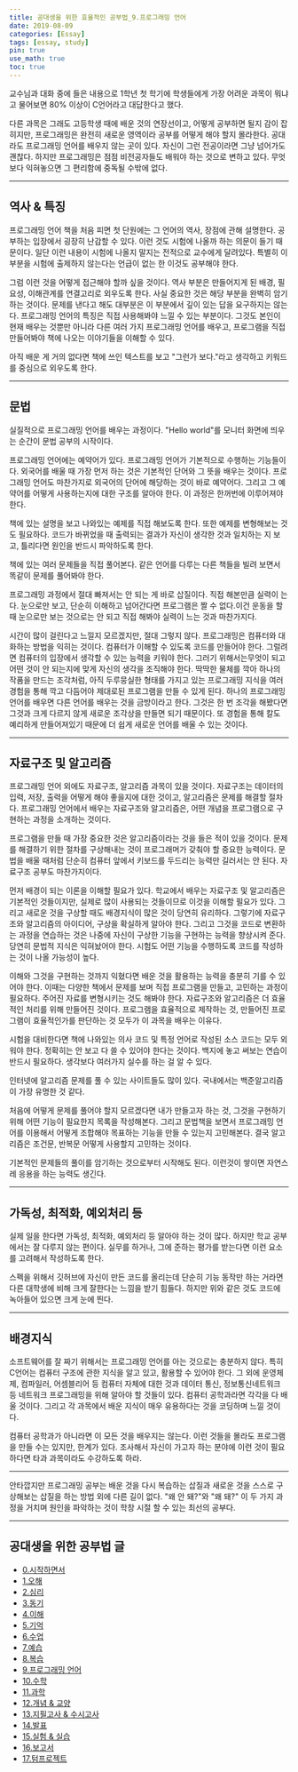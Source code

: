 ```yaml
---
title: 공대생을 위한 효율적인 공부법_9.프로그래밍 언어
date: 2019-08-09
categories: [Essay]
tags: [essay, study]
pin: true
use_math: true
toc: true
---
```


교수님과 대화 중에 들은 내용으로 1학년 첫 학기에 학생들에게 가장 어려운 과목이 뭐냐고 물어보면 80% 이상이 C언어라고 대답한다고 했다.

다른 과목은 그래도 고등학생 때에 배운 것의 연장선이고, 어떻게 공부하면 될지 감이 잡히지만, 프로그래밍은 완전히 새로운 영역이라 공부를 어떻게 해야 할지 몰라한다. 공대라도 프로그래밍 언어를 배우지 않는 곳이 있다. 자신이 그런 전공이라면 그냥 넘어가도 괜찮다. 하지만 프로그래밍은 점점 비전공자들도 배워야 하는 것으로 변하고 있다. 무엇 보다 익혀놓으면 그 편리함에 중독될 수밖에 없다.

***

## __역사 & 특징__

프로그래밍 언어 책을 처음 피면 첫 단원에는 그 언어의 역사, 장점에 관해 설명한다. 공부하는 입장에서 굉장히 난감할 수 있다. 이런 것도 시험에 나올까 하는 의문이 들기 때문이다. 일단 이런 내용이 시험에 나올지 말지는 전적으로 교수에게 달려있다. 특별히 이 부분을 시험에 출제하지 않는다는 언급이 없는 한 이것도 공부해야 한다.

그럼 이런 것을 어떻게 접근해야 할까 싶을 것이다. 역사 부분은 만들어지게 된 배경, 필요성, 이해관계를 연결고리로 외우도록 한다. 사실 중요한 것은 해당 부분을 완벽히 암기하는 것이다. 문제를 낸다고 해도 대부분은 이 부분에서 깊이 있는 답을 요구하지는 않는다. 프로그래밍 언어의 특징은 직접 사용해봐야 느낄 수 있는 부분이다. 그것도 본인이 현재 배우는 것뿐만 아니라 다른 여러 가지 프로그래밍 언어를 배우고, 프로그램을 직접 만들어봐야 책에 나오는 이야기들을 이해할 수 있다.

아직 배운 게 거의 없다면 책에 쓰인 텍스트를 보고 "그런가 보다."라고 생각하고 키워드를 중심으로 외우도록 한다.

***

## __문법__

실질적으로 프로그래밍 언어를 배우는 과정이다. "Hello world"를 모니터 화면에 띄우는 순간이 문법 공부의 시작이다.

프로그래밍 언어에는 예약어가 있다. 프로그래밍 언어가 기본적으로 수행하는 기능들이다. 외국어를 배울 때 가장 먼저 하는 것은 기본적인 단어와 그 뜻을 배우는 것이다. 프로그래밍 언어도 마찬가지로 외국어의 단어에 해당하는 것이 바로 예약어다. 그리고 그 예약어를 어떻게 사용하는지에 대한 구조를 알아야 한다. 이 과정은 한꺼번에 이루어져야 한다.

책에 있는 설명을 보고 나와있는 예제를 직접 해보도록 한다. 또한 예제를 변형해보는 것도 필요하다. 코드가 바뀌었을 때 출력되는 결과가 자신이 생각한 것과 일치하는 지 보고, 틀리다면 원인을 반드시 파악하도록 한다.

책에 있는 여러 문제들을 직접 풀어본다. 같은 언어를 다루는 다른 책들을 빌려 보면서 똑같이 문제를 풀어봐야 한다.

프로그래밍 과정에서 절대 빠져서는 안 되는 게 바로 삽질이다. 직접 해본만큼 실력이 는다. 눈으로만 보고, 단순히 이해하고 넘어간다면 프로그램은 짤 수 없다.이건 운동을 할 때 눈으로만 보는 것으로는 안 되고 직접 해봐야 실력이 느는 것과 마찬가지다.

시간이 많이 걸린다고 느낄지 모르겠지만, 절대 그렇지 않다. 프로그래밍은 컴퓨터와 대화하는 방법을 익히는 것이다. 컴퓨터가 이해할 수 있도록 코드를 만들어야 한다. 그럴려면 컴퓨터의 입장에서 생각할 수 있는 능력을 키워야 한다. 그러기 위해서는무엇이 되고 어떤 것이 안 되는지에 맞게 자신의 생각을 조직해야 한다. 딱딱한 물체를 깍아 하나의 작품을 만드는 조각처럼, 아직 두루뭉실한 형태를 가지고 있는 프로그래밍 지식을 여러 경험을 통해 깍고 다듬어야 제대로된 프로그램을 만들 수 있게 된다. 하나의 프로그래밍 언어를 배우면 다른 언어를 배우는 것을 금방이라고 한다. 그것은 한 번 조각을 해봤다면 그것과 크게 다르지 않게 새로운 조각상을 만들면 되기 때문이다. 또 경험을 통해 칼도 예리하게 만들어져있기 때문에 더 쉽게 새로운 언어를 배울 수 있는 것이다.

***

## __자료구조 및 알고리즘__

프로그래밍 언어 외에도 자료구조, 알고리즘 과목이 있을 것이다. 자료구조는 데이터의 입력, 저장, 출력을 어떻게 해야 좋을지에 대한 것이고, 알고리즘은 문제를 해결할 절차다. 프로그래밍 언어에서 배우는 자료구조와 알고리즘은, 어떤 개념을 프로그램으로 구현하는 과정을 소개하는 것이다.

프로그램을 만들 때 가장 중요한 것은 알고리즘이라는 것을 들은 적이 있을 것이다. 문제를 해결하기 위한 절차를 구상해내는 것이 프로그래머가 갖춰야 할 중요한 능력이다. 문법을 배울 때처럼 단순히 컴퓨터 앞에서 키보드를 두드리는 능력만 길러서는 안 된다. 자료구조 공부도 마찬가지이다.

먼저 배경이 되는 이론을 이해할 필요가 있다. 학교에서 배우는 자료구조 및 알고리즘은 기본적인 것들이지만, 실제로 많이 사용되는 것들이므로 이것을 이해할 필요가 있다. 그리고 새로운 것을 구상할 때도 배경지식이 많은 것이 당연히 유리하다. 그렇기에 자료구조와 알고리즘의 아이디어, 구상을 확실하게 알아야 한다. 그리고 그것을 코드로 변환하는 과정을 연습하는 것은 나중에 자신이 구상한 기능을 구현하는 능력을 향상시켜 준다. 당연히 문법적 지식은 익혀놨어야 한다. 시험도 어떤 기능을 수행하도록 코드를 작성하는 것이 나올 가능성이 높다.

이해와 그것을 구현하는 것까지 익혔다면 배운 것을 활용하는 능력을 충분히 기를 수 있어야 한다. 이때는 다양한 책에서 문제를 보며 직접 프로그램을 만들고, 고민하는 과정이 필요하다. 주어진 자료를 변형시키는 것도 해봐야 한다. 자료구조와 알고리즘은 더 효율적인 처리를 위해 만들어진 것이다. 프로그램을 효율적으로 제작하는 것, 만들어진 프로그램이 효율적인가를 판단하는 것 모두가 이 과목을 배우는 이유다.

시험을 대비한다면 책에 나와있는 의사 코드 및 특정 언어로 작성된 소스 코드는 모두 외워야 한다. 정확히는 안 보고 다 쓸 수 있어야 한다는 것이다. 백지에 놓고 써보는 연습이 반드시 필요하다. 생각보다 여러가지 실수를 하는 걸 알 수 있다.

인터넷에 알고리즘 문제를 풀 수 있는 사이트들도 많이 있다. 국내에서는 백준알고리즘이 가장 유명한 것 같다.

처음에 어떻게 문제를 풀어야 할지 모르겠다면 내가 만들고자 하는 것, 그것을 구현하기 위해 어떤 기능이 필요한지 목록을 작성해본다. 그리고 문법책을 보면서 프로그래밍 언어를 이용해서 어떻게 조합해야 목표하는 기능을 만들 수 있는지 고민해본다. 결국 알고리즘은 조건문, 반복문 어떻게 사용할지 고민하는 것이다.

기본적인 문제들의 풀이를 암기하는 것으로부터 시작해도 된다. 이런것이 쌓이면 자연스레 응용을 하는 능력도 생긴다.

***

## __가독성, 최적화, 예외처리 등__

실제 일을 한다면 가독성, 최적화, 예외처리 등 알아야 하는 것이 많다. 하지만 학교 공부에서는 잘 다루지 않는 편이다. 실무를 하거나, 그에 준하는 평가를 받는다면 이런 요소를 고려해서 작성하도록 한다.

스펙을 위해서 깃허브에 자신이 만든 코드를 올리는데 단순히 기능 동작만 하는 거라면 다른 대학생에 비해 크게 잘한다는 느낌을 받기 힘들다. 하지만 위와 같은 것도 코드에 녹아들어 있으면 크게 눈에 띈다.

***

## __배경지식__

소프트웨어를 잘 짜기 위해서는 프로그래밍 언어를 아는 것으로는 충분하지 않다. 특히 C언어는 컴퓨터 구조에 관한 지식을 알고 있고, 활용할 수 있어야 한다. 그 외에 운영체제, 컴파일러, 어셈블리어 등 컴퓨터 자체에 대한 것과 데이터 통신, 정보통신네트워크 등 네트워크 프로그래밍을 위해 알아야 할 것들이 있다. 컴퓨터 공학과라면 각각을 다 배울 것이다. 그리고 각 과목에서 배운 지식이 매우 유용하다는 것을 코딩하며 느낄 것이다.

컴퓨터 공학과가 아니라면 이 모든 것을 배우지는 않는다. 이런 것들을 몰라도 프로그램을 만들 수는 있지만, 한계가 있다. 조사해서 자신이 가고자 하는 분야에 이런 것이 필요하다면 타과 과목이라도 수강하도록 하라.

***

안타깝지만 프로그래밍 공부는 배운 것을 다시 복습하는 삽질과 새로운 것을 스스로 구상해보는 삽질을 하는 방법 외에 다른 길이 없다. "왜 안 돼?"와 "왜 돼?" 이 두 가지 과정을 거치며 원인을 파악하는 것이 학창 시절 할 수 있는 최선의 공부다.

***

## __공대생을 위한 공부법 글__

- [0.시작하면서](https://chalgx.github.io/essay/AdviceforUniversity0)
- [1.오해](https://chalgx.github.io/essay/AdviceforUniversity1)
- [2.심리](https://chalgx.github.io/essay/AdviceforUniversity2)
- [3.동기](https://chalgx.github.io/essay/AdviceforUniversity3)
- [4.이해](https://chalgx.github.io/essay/AdviceforUniversity4)
- [5.기억](https://chalgx.github.io/essay/AdviceforUniversity5)
- [6.수업](https://chalgx.github.io/essay/AdviceforUniversity6)
- [7.예습](https://chalgx.github.io/essay/AdviceforUniversity7)
- [8.복습](https://chalgx.github.io/essay/AdviceforUniversity8)
- [9.프로그래밍 언어](https://chalgx.github.io/essay/AdviceforUniversity9)
- [10.수학](https://chalgx.github.io/essay/AdviceforUniversity10)
- [11.과학](https://chalgx.github.io/essay/AdviceforUniversity11)
- [12.개념 & 교양](https://chalgx.github.io/essay/AdviceforUniversity12)
- [13.지필고사 & 수시고사](https://chalgx.github.io/essay/AdviceforUniversity13)
- [14.발표](https://chalgx.github.io/essay/AdviceforUniversity14)
- [15.실험 & 실습](https://chalgx.github.io/essay/AdviceforUniversity15)
- [16.보고서](https://chalgx.github.io/essay/AdviceforUniversity16)
- [17.텀프로젝트](https://chalgx.github.io/essay/AdviceforUniversity17)
